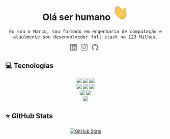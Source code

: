 <h1 align="center"> Olá ser humano <img src="https://raw.githubusercontent.com/parth-27/parth-27/master/Hi.gif" height="50" width="50"> </h1>

<p align="center"><samp> Eu sou o Marco, sou formado em engenharia de computação e atualmente sou desenvolvedor full-stack na 123 Milhas. </samp></p>

<p align="center" style="background-color:white;">
 <a href="https://www.linkedin.com/in/marcoamlima" target="_blank"><img alt="Marco's Linkedin" width="22px" src="https://github.com/marcoamlima/MarcoAurelio/blob/main/linkedin.png" /></a>&nbsp;&nbsp;
 <a href="https://instagram.com/marcoamlima" target="_blank"><img alt="Marco's Instagram" width="22px" src="https://github.com/marcoamlima/MarcoAurelio/blob/main/instagram.png" /></a>&nbsp;&nbsp;
<a href="https://github.com/marcoamlima" target="_blank"><img alt="Marco's Github" width="22px" src="https://github.com/marcoamlima/MarcoAurelio/blob/main/github.png" /></a>&nbsp;&nbsp;

 
 
<br>
  

## 💻 Tecnologias
<p align="center">
<img src="https://img.shields.io/badge/javascript-%23323330.svg?style=for-the-badge&logo=javascript&logoColor=%23F7DF1E" height="25"/>
<img src="https://img.shields.io/badge/react-%2320232a.svg?style=for-the-badge&logo=react&logoColor=%2361DAFB" height="25"/>
<img src="https://img.shields.io/badge/jquery-%230769AD.svg?style=for-the-badge&logo=jquery&logoColor=white" height="25"/>
<br>
<img src="https://img.shields.io/badge/html5-%23E34F26.svg?style=for-the-badge&logo=html5&logoColor=white" height="25"/>
 <img src="https://img.shields.io/badge/css3-%231572B6.svg?style=for-the-badge&logo=css3&logoColor=white" height="25"/>
 <img src="https://img.shields.io/badge/bootstrap-%23563D7C.svg?style=for-the-badge&logo=bootstrap&logoColor=white" height="25"/>
 <br>
<img src="https://img.shields.io/badge/mysql-%2300f.svg?style=for-the-badge&logo=mysql&logoColor=white" height="25"/>
<img src="https://img.shields.io/badge/Microsoft%20SQL%20Sever-CC2927?style=for-the-badge&logo=microsoft%20sql%20server&logoColor=white" height="25"/>
<br>
<img src="https://img.shields.io/badge/php-%23777BB4.svg?style=for-the-badge&logo=php&logoColor=white" height="25"/>
</p>


## ⭐ GitHub Stats
<p align="center">
<a href="https://github.com/marcoamlima">
<img align="center" src="https://github-readme-stats.vercel.app/api?username=marcoamlima&show_icons=true&theme=gruvbox" alt="GitHub Stats" /> </a> 
</p>

